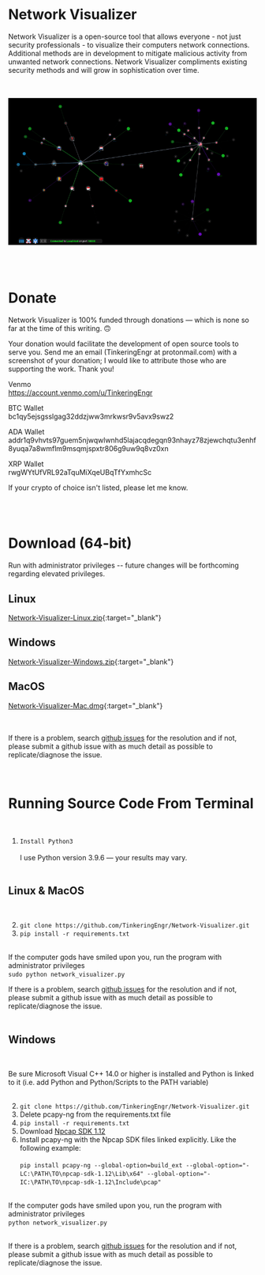 # Network Visualizer

Network Visualizer is a open-source tool that allows everyone - not just security professionals - to visualize their computers network connections. Additional methods are in development to mitigate malicious activity from unwanted network connections. Network Visualizer compliments existing security methods and will grow in sophistication over time. <br><br><br>

<p align="center">
  <img src="gifs/Network-Visualizer.gif" alt="animated" />
</p>
<br>

<br>

# Donate

Network Visualizer is 100% funded through donations — which is none so far at the time of this writing. 🙃 <br> 

Your donation would facilitate the development of open source tools to serve you. Send me an email (TinkeringEngr at protonmail.com) with a screenshot of your donation; I would like to attribute those who are supporting the work. Thank you!
<br>

Venmo<br>
https://account.venmo.com/u/TinkeringEngr

BTC Wallet<br>
bc1qy5ejsgsslgag32ddzjww3mrkwsr9v5avx9swz2

ADA Wallet<br>
addr1q9vhvts97guem5njwqwlwnhd5lajacqdegqn93nhayz78zjewchqtu3enhf8yuqa7a8wmflm9msqmjspxtr806g9uw9q8vz0xn

XRP Wallet<br>
rwgWYtUfVRL92aTquMiXqeUBqTfYxmhcSc

If your crypto of choice isn't listed, please let me know.

<br><br>

# Download (64-bit)

Run with administrator privileges -- future changes will be forthcoming regarding elevated privileges.

## Linux

[Network-Visualizer-Linux.zip](https://downloads.sourceforge.net/project/network-visualizer/Network-Visualizer-Linux.zip?ts=gAAAAABjLmlLIfIPNXxGNgQ1jQ1SWPJB4bjfyIXvqFXXrH7CBvp6No2yc38H1wNgqYn2RL-QlToP15fEPvlIj-GFo-XXAWBUKg%3D%3D&r=https%3A%2F%2Fsourceforge.net%2Fprojects%2Fnetwork-visualizer%2Ffiles%2FNetwork-Visualizer-Linux.zip%2Fdownload){:target="_blank"}

## Windows

[Network-Visualizer-Windows.zip](https://downloads.sourceforge.net/project/network-visualizer/Network-Visualizer-Windows.zip?ts=gAAAAABjLnSsw9T2IhLWJBSkgb_2oRuw_n49g8SQgj-BPaq0-3MYdUKnmIXXnP_56pazmVNtvzzv_XeTzdMmHmDjgsCFBRv9ZQ%3D%3D&r=https%3A%2F%2Fsourceforge.net%2Fprojects%2Fnetwork-visualizer%2Ffiles%2FNetwork-Visualizer-Windows.zip%2Fdownload){:target="_blank"}

## MacOS

[Network-Visualizer-Mac.dmg](https://downloads.sourceforge.net/project/network-visualizer/Network-Visualizer-Mac.dmg?ts=gAAAAABjLl-NFofsI-_9d0wx6Xb2N-3-FxRAf3a9fBRJitxoa9lPPUt-aRws6INdRWuOpaawU2xaiQJU_Mp9fffrKJms5HF-nA%3D%3D&r=https%3A%2F%2Fsourceforge.net%2Fprojects%2Fnetwork-visualizer%2Ffiles%2FNetwork-Visualizer-Mac.dmg%2Fdownload){:target="_blank"}

<br><br>
If there is a problem, search [github issues](https://github.com/TinkeringEngr/Network-Visualizer/issues) for the resolution and if not, please submit a github issue with as much detail as possible to replicate/diagnose the issue. 
<br><br><br>


# Running Source Code From Terminal
<br>

1.  `Install Python3` <br>
     <br>I use Python version 3.9.6 — your results may vary. <br><br>


## Linux & MacOS
<br>

2.  `git clone https://github.com/TinkeringEngr/Network-Visualizer.git` <br>
3.  `pip install -r requirements.txt` <br><br>

If the computer gods have smiled upon you, run the program with administrator privileges <br> `sudo python network_visualizer.py` <br>

If there is a problem, search [github issues](https://github.com/TinkeringEngr/Network-Visualizer/issues) for the resolution and if not, please submit a github issue with as much detail as possible to replicate/diagnose the issue. <br><br>

## Windows
<br>

Be sure Microsoft Visual C++ 14.0 or higher is installed and Python is linked to it (i.e. add Python and Python/Scripts to the PATH variable) <br><br>

2.  `git clone https://github.com/TinkeringEngr/Network-Visualizer.git` <br>
3.   Delete pcapy-ng from the requirements.txt file <br>
4.  `pip install -r requirements.txt` <br>
5.  Download [Npcap SDK 1.12](https://npcap.com/dist/npcap-sdk-1.12.zip)
6.  Install pcapy-ng with the Npcap SDK files linked explicitly.  Like the following example:<br><br> `pip install pcapy-ng --global-option=build_ext --global-option="-LC:\PATH\TO\npcap-sdk-1.12\Lib\x64" --global-option="-IC:\PATH\TO\npcap-sdk-1.12\Include\pcap"` <br><br>

If the computer gods have smiled upon you, run the program with administrator privileges<br> `python network_visualizer.py` <br><br>

If there is a problem, search [github issues](https://github.com/TinkeringEngr/Network-Visualizer/issues) for the resolution and if not, please submit a github issue with as much detail as possible to replicate/diagnose the issue. 

